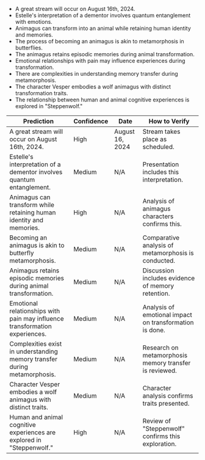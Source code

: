 - A great stream will occur on August 16th, 2024.
- Estelle's interpretation of a dementor involves quantum entanglement with emotions.
- Animagus can transform into an animal while retaining human identity and memories.
- The process of becoming an animagus is akin to metamorphosis in butterflies.
- The animagus retains episodic memories during animal transformation.
- Emotional relationships with pain may influence experiences during transformation.
- There are complexities in understanding memory transfer during metamorphosis.
- The character Vesper embodies a wolf animagus with distinct transformation traits.
- The relationship between human and animal cognitive experiences is explored in "Steppenwolf."

| Prediction                                                                 | Confidence | Date               | How to Verify                                         |
|---------------------------------------------------------------------------|------------|--------------------|------------------------------------------------------|
| A great stream will occur on August 16th, 2024.                          | High       | August 16, 2024    | Stream takes place as scheduled.                     |
| Estelle's interpretation of a dementor involves quantum entanglement.      | Medium     | N/A                | Presentation includes this interpretation.            |
| Animagus can transform while retaining human identity and memories.        | High       | N/A                | Analysis of animagus characters confirms this.       |
| Becoming an animagus is akin to butterfly metamorphosis.                  | Medium     | N/A                | Comparative analysis of metamorphosis is conducted.  |
| Animagus retains episodic memories during animal transformation.            | Medium     | N/A                | Discussion includes evidence of memory retention.     |
| Emotional relationships with pain may influence transformation experiences. | Medium     | N/A                | Analysis of emotional impact on transformation is done. |
| Complexities exist in understanding memory transfer during metamorphosis.  | Medium     | N/A                | Research on metamorphosis memory transfer is reviewed. |
| Character Vesper embodies a wolf animagus with distinct traits.            | Medium     | N/A                | Character analysis confirms traits presented.         |
| Human and animal cognitive experiences are explored in "Steppenwolf."      | High       | N/A                | Review of "Steppenwolf" confirms this exploration.    |
